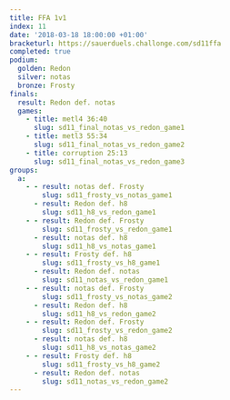 ```yaml
---
title: FFA 1v1
index: 11
date: '2018-03-18 18:00:00 +01:00'
bracketurl: https://sauerduels.challonge.com/sd11ffa
completed: true
podium:
  golden: Redon
  silver: notas
  bronze: Frosty
finals:
  result: Redon def. notas
  games:
    - title: metl4 36:40
      slug: sd11_final_notas_vs_redon_game1
    - title: metl3 55:34
      slug: sd11_final_notas_vs_redon_game2
    - title: corruption 25:13
      slug: sd11_final_notas_vs_redon_game3
groups:
  a:
    - - result: notas def. Frosty
        slug: sd11_frosty_vs_notas_game1
      - result: Redon def. h8
        slug: sd11_h8_vs_redon_game1
    - - result: Redon def. Frosty
        slug: sd11_frosty_vs_redon_game1
      - result: notas def. h8
        slug: sd11_h8_vs_notas_game1
    - - result: Frosty def. h8
        slug: sd11_frosty_vs_h8_game1
      - result: Redon def. notas
        slug: sd11_notas_vs_redon_game1
    - - result: notas def. Frosty
        slug: sd11_frosty_vs_notas_game2
      - result: Redon def. h8
        slug: sd11_h8_vs_redon_game2
    - - result: Redon def. Frosty
        slug: sd11_frosty_vs_redon_game2
      - result: notas def. h8
        slug: sd11_h8_vs_notas_game2
    - - result: Frosty def. h8
        slug: sd11_frosty_vs_h8_game2
      - result: Redon def. notas
        slug: sd11_notas_vs_redon_game2
---
```

